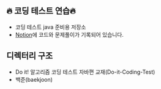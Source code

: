 ## 🔥 코딩 테스트 연습🔥
- 코딩 테스트 java 준비용 저장소
- [Notion](https://bkyee14.notion.site/Algorithm-with-JAVA-1a8e3f1f94a980659397c78de0f094e5?pvs=4)에 코드와 문제풀이가 기록되어 있습니다.
## 디렉터리 구조
- Do it! 알고리즘 코딩 테스트 자바편 교재(Do-it-Coding-Test)
- 백준(baekjoon)

